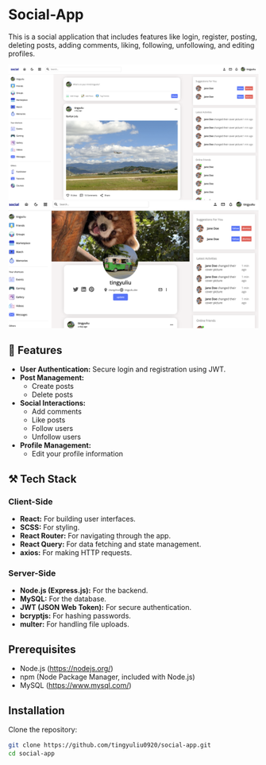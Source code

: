 # Social-App

This is a social application that includes features like login, register, posting, deleting posts, adding comments, liking, following, unfollowing, and editing profiles.

<center>
<img src="home.png" alt="home.png" />
<img src="profile.png" alt="profile.png" />
</center>

## 📙 Features

- **User Authentication:** Secure login and registration using JWT.
- **Post Management:**
  - Create posts
  - Delete posts
- **Social Interactions:**
  - Add comments
  - Like posts
  - Follow users
  - Unfollow users
- **Profile Management:**
  - Edit your profile information

## ⚒️ Tech Stack

### Client-Side

- **React:** For building user interfaces.
- **SCSS:** For styling.
- **React Router:** For navigating through the app.
- **React Query:** For data fetching and state management.
- **axios:** For making HTTP requests.

### Server-Side

- **Node.js (Express.js):** For the backend.
- **MySQL:** For the database.
- **JWT (JSON Web Token):** For secure authentication.
- **bcryptjs:** For hashing passwords.
- **multer:** For handling file uploads.

## Prerequisites

- Node.js (https://nodejs.org/)
- npm (Node Package Manager, included with Node.js)
- MySQL (https://www.mysql.com/)

## Installation

Clone the repository:

```sh
git clone https://github.com/tingyuliu0920/social-app.git
cd social-app
```
